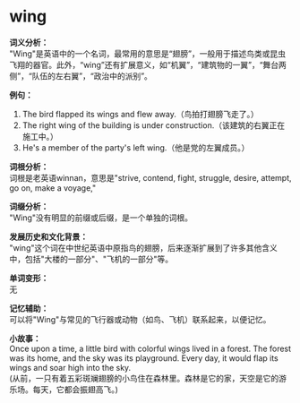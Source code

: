 # wing

**词义分析：**  
"Wing"是英语中的一个名词，最常用的意思是“翅膀”，一般用于描述鸟类或昆虫飞翔的器官。此外，“wing”还有扩展意义，如“机翼”，“建筑物的一翼”，“舞台两侧”，“队伍的左右翼”，“政治中的派别”。

  

**例句：**

  

1.  The bird flapped its wings and flew away.（鸟拍打翅膀飞走了。）
2.  The right wing of the building is under construction.（该建筑的右翼正在施工中。）
3.  He's a member of the party's left wing.（他是党的左翼成员。）

  

**词根分析：**  
词根是老英语winnan，意思是"strive, contend, fight, struggle, desire, attempt, go on, make a voyage,"

  

**词缀分析：**  
"Wing"没有明显的前缀或后缀，是一个单独的词根。

  

**发展历史和文化背景：**  
"wing"这个词在中世纪英语中原指鸟的翅膀，后来逐渐扩展到了许多其他含义中，包括"大楼的一部分"、"飞机的一部分"等。

  

**单词变形：**  
无

  

**记忆辅助：**  
可以将"Wing"与常见的飞行器或动物（如鸟、飞机）联系起来，以便记忆。

  

**小故事：**  
Once upon a time, a little bird with colorful wings lived in a forest. The forest was its home, and the sky was its playground. Every day, it would flap its wings and soar high into the sky.  
(从前，一只有着五彩斑斓翅膀的小鸟住在森林里。森林是它的家，天空是它的游乐场。每天，它都会振翅高飞。)

